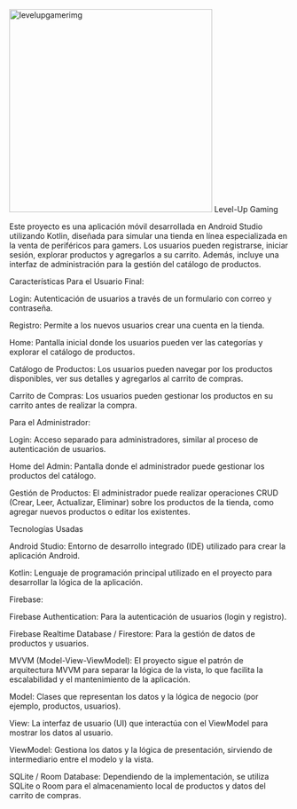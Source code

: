 <img width="366" height="366" alt="levelupgamerimg" src="https://github.com/user-attachments/assets/52e1dc30-06e6-477c-93dc-f886625e6297" />
Level-Up Gaming

Este proyecto es una aplicación móvil desarrollada en Android Studio utilizando Kotlin, diseñada para simular una tienda en línea especializada en la venta de periféricos para gamers. Los usuarios pueden registrarse, iniciar sesión, explorar productos y agregarlos a su carrito. Además, incluye una interfaz de administración para la gestión del catálogo de productos.

Características
Para el Usuario Final:

Login: Autenticación de usuarios a través de un formulario con correo y contraseña.

Registro: Permite a los nuevos usuarios crear una cuenta en la tienda.

Home: Pantalla inicial donde los usuarios pueden ver las categorías y explorar el catálogo de productos.

Catálogo de Productos: Los usuarios pueden navegar por los productos disponibles, ver sus detalles y agregarlos al carrito de compras.

Carrito de Compras: Los usuarios pueden gestionar los productos en su carrito antes de realizar la compra.

Para el Administrador:

Login: Acceso separado para administradores, similar al proceso de autenticación de usuarios.

Home del Admin: Pantalla donde el administrador puede gestionar los productos del catálogo.

Gestión de Productos: El administrador puede realizar operaciones CRUD (Crear, Leer, Actualizar, Eliminar) sobre los productos de la tienda, como agregar nuevos productos o editar los existentes.

Tecnologías Usadas

Android Studio: Entorno de desarrollo integrado (IDE) utilizado para crear la aplicación Android.

Kotlin: Lenguaje de programación principal utilizado en el proyecto para desarrollar la lógica de la aplicación.

Firebase:

Firebase Authentication: Para la autenticación de usuarios (login y registro).

Firebase Realtime Database / Firestore: Para la gestión de datos de productos y usuarios.

MVVM (Model-View-ViewModel): El proyecto sigue el patrón de arquitectura MVVM para separar la lógica de la vista, lo que facilita la escalabilidad y el mantenimiento de la aplicación.

Model: Clases que representan los datos y la lógica de negocio (por ejemplo, productos, usuarios).

View: La interfaz de usuario (UI) que interactúa con el ViewModel para mostrar los datos al usuario.

ViewModel: Gestiona los datos y la lógica de presentación, sirviendo de intermediario entre el modelo y la vista.

SQLite / Room Database: Dependiendo de la implementación, se utiliza SQLite o Room para el almacenamiento local de productos y datos del carrito de compras.
